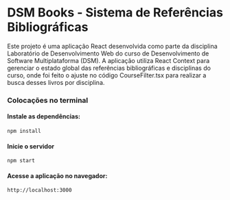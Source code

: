 # DSM Books - Sistema de Referências Bibliográficas

Este projeto é uma aplicação React desenvolvida como parte da disciplina Laboratório de Desenvolvimento Web do curso de Desenvolvimento de Software Multiplataforma (DSM). A aplicação utiliza React Context para gerenciar o estado global das referências bibliográficas e disciplinas do curso, onde foi feito o ajuste no código CourseFilter.tsx para realizar a busca desses livros por disciplina.

### Colocações no terminal

#### Instale as dependências:
```
npm install
```

#### Inicie o servidor
```
npm start
```

#### Acesse a aplicação no navegador:
```
http://localhost:3000
```
